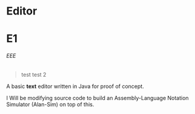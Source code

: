Editor
======

# E1
###### EEE 

> test
> test 2 




A basic **text** editor written in Java for proof of concept. 

I Will be modifying source code to build an Assembly-Language Notation Simulator (Alan-Sim) on top of this.
